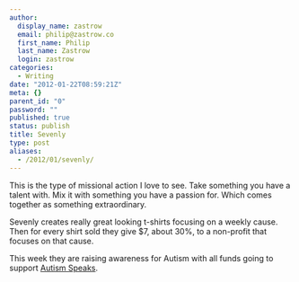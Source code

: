 ```yaml
---
author:
  display_name: zastrow
  email: philip@zastrow.co
  first_name: Philip
  last_name: Zastrow
  login: zastrow
categories:
  - Writing
date: "2012-01-22T08:59:21Z"
meta: {}
parent_id: "0"
password: ""
published: true
status: publish
title: Sevenly
type: post
aliases:
  - /2012/01/sevenly/
---
```

<p>This is the type of missional action I love to see. Take something you have a talent with. Mix it with something you have a passion for. Which comes together as something extraordinary.</p>
<p>Sevenly creates really great looking t-shirts focusing on a weekly cause. Then for every shirt sold they give $7, about 30%, to a non-profit that focuses on that cause.</p>
<p>This week they are raising awareness for Autism with all funds going to support <a href="http://www.autismspeaks.org/">Autism Speaks</a>.</p>
